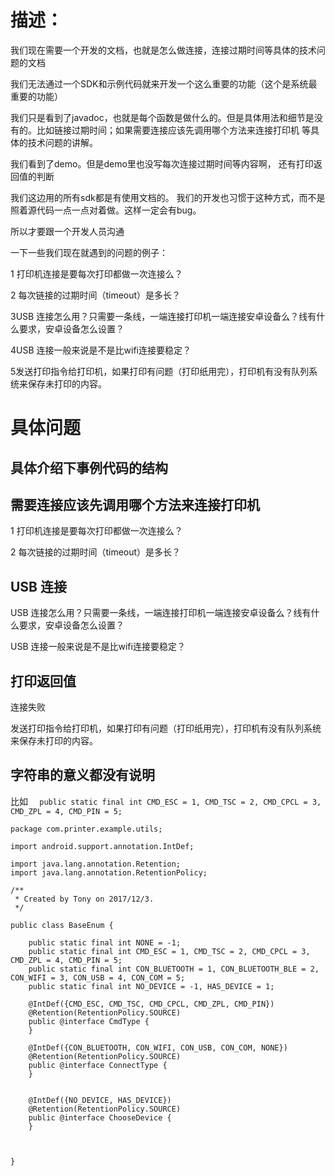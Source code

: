 # 描述：

我们现在需要一个开发的文档，也就是怎么做连接，连接过期时间等具体的技术问题的文档



我们无法通过一个SDK和示例代码就来开发一个这么重要的功能（这个是系统最重要的功能）



我们只是看到了javadoc，也就是每个函数是做什么的。但是具体用法和细节是没有的。比如链接过期时间；如果需要连接应该先调用哪个方法来连接打印机  等具体的技术问题的讲解。



我们看到了demo。但是demo里也没写每次连接过期时间等内容啊， 还有打印返回值的判断



我们这边用的所有sdk都是有使用文档的。 我们的开发也习惯于这种方式，而不是照着源代码一点一点对着做。这样一定会有bug。



 所以才要跟一个开发人员沟通



一下一些我们现在就遇到的问题的例子：



1 打印机连接是要每次打印都做一次连接么？



2 每次链接的过期时间（timeout）是多长？



3USB 连接怎么用？只需要一条线，一端连接打印机一端连接安卓设备么？线有什么要求，安卓设备怎么设置？



4USB 连接一般来说是不是比wifi连接要稳定？



5发送打印指令给打印机，如果打印有问题（打印纸用完），打印机有没有队列系统来保存未打印的内容。



# 具体问题

## 具体介绍下事例代码的结构

## 需要连接应该先调用哪个方法来连接打印机

1 打印机连接是要每次打印都做一次连接么？

2 每次链接的过期时间（timeout）是多长？

## USB 连接

USB 连接怎么用？只需要一条线，一端连接打印机一端连接安卓设备么？线有什么要求，安卓设备怎么设置？

USB 连接一般来说是不是比wifi连接要稳定？

## 打印返回值

连接失败

发送打印指令给打印机，如果打印有问题（打印纸用完），打印机有没有队列系统来保存未打印的内容。

## 字符串的意义都没有说明

比如 `  public static final int CMD_ESC = 1, CMD_TSC = 2, CMD_CPCL = 3, CMD_ZPL = 4, CMD_PIN = 5;`

```
package com.printer.example.utils;

import android.support.annotation.IntDef;

import java.lang.annotation.Retention;
import java.lang.annotation.RetentionPolicy;

/**
 * Created by Tony on 2017/12/3.
 */

public class BaseEnum {

    public static final int NONE = -1;
    public static final int CMD_ESC = 1, CMD_TSC = 2, CMD_CPCL = 3, CMD_ZPL = 4, CMD_PIN = 5;
    public static final int CON_BLUETOOTH = 1, CON_BLUETOOTH_BLE = 2, CON_WIFI = 3, CON_USB = 4, CON_COM = 5;
    public static final int NO_DEVICE = -1, HAS_DEVICE = 1;

    @IntDef({CMD_ESC, CMD_TSC, CMD_CPCL, CMD_ZPL, CMD_PIN})
    @Retention(RetentionPolicy.SOURCE)
    public @interface CmdType {
    }

    @IntDef({CON_BLUETOOTH, CON_WIFI, CON_USB, CON_COM, NONE})
    @Retention(RetentionPolicy.SOURCE)
    public @interface ConnectType {
    }


    @IntDef({NO_DEVICE, HAS_DEVICE})
    @Retention(RetentionPolicy.SOURCE)
    public @interface ChooseDevice {
    }



}

```




